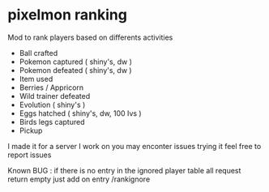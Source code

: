 # pixelmon ranking

Mod to rank players based on differents activities
 - Ball crafted
 - Pokemon captured ( shiny's, dw )
 - Pokemon defeated ( shiny's, dw )
 - Item used
 - Berries / Appricorn
 - Wild trainer defeated
 - Evolution ( shiny's )
 - Eggs hatched ( shiny's, dw, 100 Ivs )
 - Birds legs captured
 - Pickup

I made it for a server I work on you may enconter issues trying it feel free to report issues

Known BUG : if there is no entry in the ignored player table all request return empty just add on entry /rankignore <improbable username>

